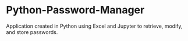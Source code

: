 # Python-Password-Manager
Application created in Python using Excel and Jupyter to retrieve, modify, and store passwords. 
